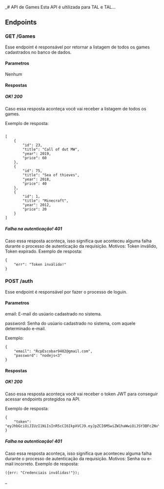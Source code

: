 _# API de Games
Esta API é ultilizada para TAL e TAL...
## Endpoints
### GET /Games
Esse endpoint é responsável por retornar a listagem de todos os games cadastrados no banco de dados.
#### Parametros
Nenhum
#### Respostas
##### OK! 200
Caso essa resposta aconteça você vai receber a listagem de todos os games.

Exemplo de resposta:
```

[
    {
        "id": 23,
        "title": "Call of dut MW",
        "year": 2019,
        "price": 60
    },
    {
        "id": 75,
        "title": "Sea of thieves",
        "year": 2018,
        "price": 40
    },
    {
        "id": 1,
        "title": "Minecraft",
        "year": 2012,
        "price": 20
    }
]

```
##### Falha na autenticação! 401
Caso essa resposta aconteça, isso significa que aconteceu alguma falha durante o processo de autenticação da requisição. Motivos: Token inválido, Token expirado.
Exemplo de resposta:
```
{
    "err": "Token inválido!"
}
```

### POST /auth
Esse endpoint é responsável por fazer o processo de loguin.
#### Parametros
email: E-mail do usúario cadastrado no sistema.

password: Senha do usúario cadastrado no sistema, com aquele determinado e-mail.

Exemplo:
```
{
    "email": "RcpEscobar9482@gmail.com",
    "password": "nodejs<3"
}
```
#### Respostas
##### OK! 200
Caso essa resposta aconteça você vai receber o token JWT para conseguir acessar endpoints protegidos na API.

Exemplo de resposta:
```
{
    "token": "eyJhbGciOiJIUzI1NiIsInR5cCI6IkpXVCJ9.eyJpZCI6MSwiZW1haWwiOiJSY3BFc2NvYmFyOTQ4MkBnbWFpbC5jb20iLCJpYXQiOjE3NTI1OTIwMzcsImV4cCI6MTc1Mjc2NDgzN30.XJUSiQc0t1YEeXLZdcuD9zkX7vjchb0lmaRSr2bX5Lo"
}

```
##### Falha na autenticação! 401
Caso essa resposta aconteça, isso significa que aconteceu alguma falha durante o processo de autenticação da requisição. Motivos: Senha ou e-mail incorreto.
Exemplo de resposta:
```
({err: "Credenciais inválidas!"});
```

_

